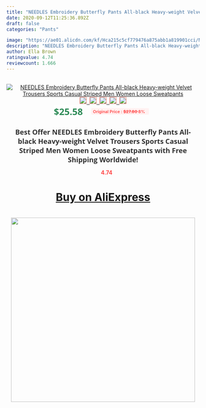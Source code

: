 ```yaml
---
title: "NEEDLES Embroidery Butterfly Pants All-black Heavy-weight Velvet Trousers Sports Casual Striped Men Women Loose Sweatpants"
date: 2020-09-12T11:25:36.892Z
draft: false
categories: "Pants"

image: "https://ae01.alicdn.com/kf/Hca215c5cf779476a875abb1a819901cci/NEEDLES-Embroidery-Butterfly-Pants-All-black-Heavy-weight-Velvet-Trousers-Sports-Casual-Striped-Men-Women-Loose.jpg"
description: "NEEDLES Embroidery Butterfly Pants All-black Heavy-weight Velvet Trousers Sports Casual Striped Men Women Loose Sweatpants"
author: Ella Brown
ratingvalue: 4.74
reviewcount: 1.666
---
```

<br>
<div style="text-align: center;">
<a href="https://s.click.aliexpress.com/e/_A7FZBr" target="_blank" rel="nofollow noopener noreferrer"><img alt="NEEDLES Embroidery Butterfly Pants All-black Heavy-weight Velvet Trousers Sports Casual Striped Men Women Loose Sweatpants" class="magnifier-image" src="https://ae01.alicdn.com/kf/Hca215c5cf779476a875abb1a819901cci/NEEDLES-Embroidery-Butterfly-Pants-All-black-Heavy-weight-Velvet-Trousers-Sports-Casual-Striped-Men-Women-Loose.jpg_640x640.jpg">
<br>
<img style="border:1px solid salmon" src="https://ae01.alicdn.com/kf/Hca215c5cf779476a875abb1a819901cci/NEEDLES-Embroidery-Butterfly-Pants-All-black-Heavy-weight-Velvet-Trousers-Sports-Casual-Striped-Men-Women-Loose.jpg_120x120.jpg">&nbsp;&nbsp;<img style="border:1px solid salmon" src="https://ae01.alicdn.com/kf/Hf5573f93a60e4258976c198e506790b2W/NEEDLES-Embroidery-Butterfly-Pants-All-black-Heavy-weight-Velvet-Trousers-Sports-Casual-Striped-Men-Women-Loose.jpg_120x120.jpg">&nbsp;&nbsp;<img style="border:1px solid salmon" src="https://ae01.alicdn.com/kf/H3b4a2646998941e1bf7d269e38e64596p/NEEDLES-Embroidery-Butterfly-Pants-All-black-Heavy-weight-Velvet-Trousers-Sports-Casual-Striped-Men-Women-Loose.jpg_120x120.jpg">&nbsp;&nbsp;<img style="border:1px solid salmon" src="https://ae01.alicdn.com/kf/Hb33cf406bd304f0d8a3a05c9320a989fT/NEEDLES-Embroidery-Butterfly-Pants-All-black-Heavy-weight-Velvet-Trousers-Sports-Casual-Striped-Men-Women-Loose.jpg_120x120.jpg">&nbsp;&nbsp;<img style="border:1px solid salmon" src="https://ae01.alicdn.com/kf/H768ae1dfecd548be847700f04ebe5f13Z/NEEDLES-Embroidery-Butterfly-Pants-All-black-Heavy-weight-Velvet-Trousers-Sports-Casual-Striped-Men-Women-Loose.jpg_120x120.jpg"></a></div><br0>
<div style="text-align: center;"><span style="background-color: white; border: 0px; box-sizing: border-box; color: seagreen; display: inline-block; font-family: &quot;open sans&quot; , &quot;arial&quot; , &quot;helvetica&quot; , sans-serif , &quot;heiti&quot;; font-size: 24px; font-stretch: inherit; font-weight: 700; line-height: inherit; margin: 0px 10px 0px 0px; padding: 0px; vertical-align: middle;">$25.58 </span>
<span style="background: rgb(255 , 241 , 241); border-radius: 3px; border: 0px; box-sizing: border-box; color: #ff4747; display: inline-block; font-family: inherit; font-size: 12px; font-stretch: inherit; font-style: inherit; font-variant: inherit; font-weight: 600; line-height: inherit; margin: 0px; padding: 2px 5px; transform: scale(0.9); vertical-align: middle;">Original Price : <b style="text-decoration: line-through;">$27.80 </b> 8%&nbsp;&nbsp;</span></div>
<h1 style="color: #333333; display: inline-block; font-family: &quot;open sans&quot; , &quot;arial&quot; , &quot;helvetica&quot; , sans-serif , &quot;heiti&quot;; font-size: 18px; font-stretch: inherit; font-weight: 700; text-align: center;">Best Offer NEEDLES Embroidery Butterfly Pants All-black Heavy-weight Velvet Trousers Sports Casual Striped Men Women Loose Sweatpants with Free Shipping Worldwide!</h1>
<div style="color: #ff4747; text-align: center;">
<img src="https://4.bp.blogspot.com/-M0ZcTcb-5uY/XleCXlxnR4I/AAAAAAAAAEc/OrjgMkXV1oMQFaCRZj5HQwOCBcu3w1FegCPcBGAYYCw/s1600/star.png" style="height: 15px;">&nbsp;<b>4.74</b></div>
<div class="button_cont" align="center"><a class="buynow_a" href="https://s.click.aliexpress.com/e/_A7FZBr" target="_blank" rel="nofollow noopener noreferrer"><H1>Buy on AliExpress</H1></a></div><br>
<div class="separator" style="clear: both; text-align: center;">
<img src="https://lh3.googleusercontent.com/-pTy5HemUv9M/XlePHvY0dAI/AAAAAAAAAE4/0nX5iRUoIWY8eMW9Dpxeirr157OZliDIgCLcBGAsYHQ/s1600/badge.gif" width="480">
</div>
